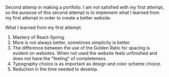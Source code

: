 Second attemp in making a portfolio. I am not satisfied with my first attempt, so the purpose of this second attempt is to implement what I learned from my first attempt in order to create a better website. 

What I learned from my first attempt. 
1) Mastery of React-Spring.
2) More is not always better, sometimes simplicity is better. 
3) The difference between the use of the Golden Ratio for spacing is evident on websites. When not used the website feels unfinished and does not have the "feeling" of completeness. 
4) Typography choice is as important as design and color scheme choice.
5) Reduction in the time needed to develop.


